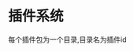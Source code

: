 <!--
 * @Author: iamhefang he@hefang.link
 * @LastEditors: iamhefang he@hefang.link
 * @LastEditTime: 2023-05-03 09:06:51
 * @Date: 2023-05-03 09:04:37
 * @Description: 
-->
# 插件系统

每个插件包为一个目录,目录名为插件id